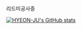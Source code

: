 리드미공사중

[![HYEON-JU's GitHub stats](https://github-readme-stats.vercel.app/api?username=hyeonju01&show_icons=true&theme=tokyonight)](https://github.com/anuraghazra/github-readme-stats)
